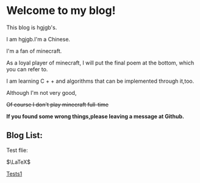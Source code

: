 # Welcome to my blog!

This blog is hgjgb's.

I am hgjgb.I'm a Chinese.

I'm a fan of minecraft.

As a loyal player of minecraft, I will put the final poem at the bottom, which you can refer to.

I am learning C + + and algorithms that can be implemented through it,too.

Although I'm not very good,

~~Of course I don't play minecraft full-time~~

**If you found some wrong things,please leaving a message at Github.**

## Blog List:

Test flie:

$\LaTeX$

[Tests1](https://hgjgb.github.io/tests1)
